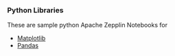 ### Python Libraries

These are sample python Apache Zepplin Notebooks for 

- [Matplotlib](https://matplotlib.org/)
- [Pandas](http://pandas.pydata.org/)

